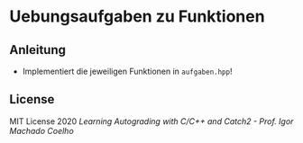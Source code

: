 # Uebungsaufgaben zu Funktionen

## Anleitung
- Implementiert die jeweiligen Funktionen in `aufgaben.hpp`!

## License
MIT License 2020
*Learning Autograding with C/C++ and Catch2 - Prof. Igor Machado Coelho*

